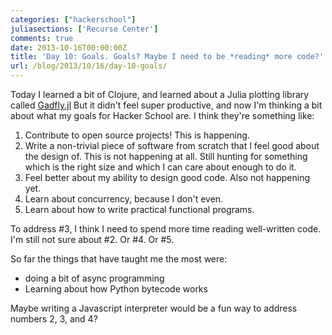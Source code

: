 ```yaml
---
categories: ["hackerschool"]
juliasections: ['Recurse Center']
comments: true
date: 2013-10-16T00:00:00Z
title: 'Day 10: Goals. Goals? Maybe I need to be *reading* more code?'
url: /blog/2013/10/16/day-10-goals/
---
```


Today I learned a bit of Clojure, and learned about a Julia plotting library
called [Gadfly.jl](https://github.com/dcjones/Gadfly.jl)
But it didn't feel super productive, and now I'm thinking a bit about
what my goals for Hacker School are. I think they're something like:

1. Contribute to open source projects! This is happening.
2. Write a non-trivial piece of software from scratch that I feel good
   about the design of. This is not happening at all. Still
   hunting for something which is the right size and which I can care
   about enough to do it.
3. Feel better about my ability to design good code. Also not happening
   yet.
4. Learn about concurrency, because I don't even.
5. Learn about how to write practical functional programs.
<!--more-->

To address #3, I think I need to spend more time reading well-written
code. I'm still not sure about #2. Or #4. Or #5.

So far the things that have taught me the most were:

* doing a bit of async programming
* Learning about how Python bytecode works

Maybe writing a Javascript interpreter would be a fun way to address
numbers 2, 3, and 4?
